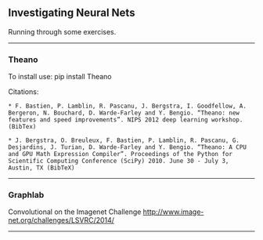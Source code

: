 ## Investigating Neural Nets

Running through some exercises.


-------------------------------

### Theano

To install use: pip install Theano

Citations:

    * F. Bastien, P. Lamblin, R. Pascanu, J. Bergstra, I. Goodfellow, A. Bergeron, N. Bouchard, D. Warde-Farley and Y. Bengio. “Theano: new features and speed improvements”. NIPS 2012 deep learning workshop. (BibTex)

    * J. Bergstra, O. Breuleux, F. Bastien, P. Lamblin, R. Pascanu, G. Desjardins, J. Turian, D. Warde-Farley and Y. Bengio. “Theano: A CPU and GPU Math Expression Compiler”. Proceedings of the Python for Scientific Computing Conference (SciPy) 2010. June 30 - July 3, Austin, TX (BibTeX)

-------------------------------

### Graphlab

Convolutional on the Imagenet Challenge
http://www.image-net.org/challenges/LSVRC/2014/

-------------------------------


